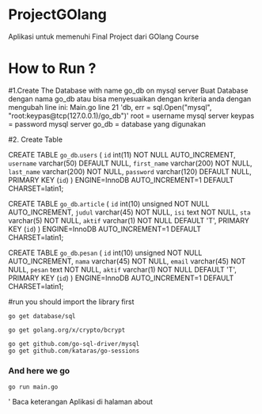 # ProjectGOlang
Aplikasi untuk memenuhi Final Project dari GOlang Course

# How to Run ?
#1.Create The Database with name go_db on mysql server
Buat Database dengan nama go_db atau bisa menyesuaikan dengan kriteria anda
dengan mengubah line ini:
Main.go line 21 'db, err = sql.Open("mysql", "root:keypas@tcp(127.0.0.1)/go_db")'
root = username mysql server
keypas = password mysql server
go_db = database yang digunakan

#2. Create Table 

CREATE TABLE  `go_db`.`users` (
  `id` int(11) NOT NULL AUTO_INCREMENT,
  `username` varchar(50) DEFAULT NULL,
  `first_name` varchar(200) NOT NULL,
  `last_name` varchar(200) NOT NULL,
  `password` varchar(120) DEFAULT NULL,
  PRIMARY KEY (`id`)
) ENGINE=InnoDB AUTO_INCREMENT=1 DEFAULT CHARSET=latin1;

CREATE TABLE  `go_db`.`article` (
  `id` int(10) unsigned NOT NULL AUTO_INCREMENT,
  `judul` varchar(45) NOT NULL,
  `isi` text NOT NULL,
  `sta` varchar(5) NOT NULL,
  `aktif` varchar(1) NOT NULL DEFAULT 'T',
  PRIMARY KEY (`id`)
) ENGINE=InnoDB AUTO_INCREMENT=1 DEFAULT CHARSET=latin1;

CREATE TABLE  `go_db`.`pesan` (
  `id` int(10) unsigned NOT NULL AUTO_INCREMENT,
  `nama` varchar(45) NOT NULL,
  `email` varchar(45) NOT NULL,
  `pesan` text NOT NULL,
  `aktif` varchar(1) NOT NULL DEFAULT 'T',
  PRIMARY KEY (`id`)
) ENGINE=InnoDB AUTO_INCREMENT=1 DEFAULT CHARSET=latin1;

#run
you should import the library first

	go get database/sql

	go get golang.org/x/crypto/bcrypt

	go get github.com/go-sql-driver/mysql
	go get github.com/kataras/go-sessions

### And here we go 
	go run main.go
' Baca keterangan Aplikasi di halaman about
